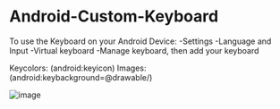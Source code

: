 # Android-Custom-Keyboard
To use the Keyboard on your Android Device:
-Settings
-Language and Input
-Virtual keyboard
-Manage keyboard, then add your keyboard

Keycolors: (android:keyicon)
Images: (android:keybackground=@drawable/)

![image](https://user-images.githubusercontent.com/55844514/199511192-a04d4862-0d63-4c0f-8e08-ad6556b912c2.png)


